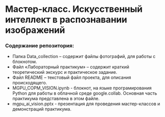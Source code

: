 # Мастер-класс. Искусственный интеллект в распознавании изображений

### Содержание репозитория:
- Папка Data_collection – содержит файлы фотографий, для работы с блокнотом.
- Файл «Лабораторный практикум» – содержит краткий теоретический экскурс и практическое задание.
- Файл README – текстовый файл проекта, для описания происходящего.
- MGPU_COPM_VISION.ipynb - блокнот, на языке програмирования Python для работы в облачной среде google.collab. Основная часть практикума представлена в этом файле.
- mgpu_ai_vision.pptx - презентация для проведения мастер-классов и демонстраций практикума.



